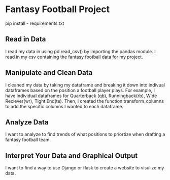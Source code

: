 # Fantasy Football Project

pip install - requirements.txt


## Read in Data
I read my data in using pd.read_csv() by importing the pandas module. I read in my csv containing the fantasy football data for my project.


## Manipulate and Clean Data
I cleaned my data by taking my dataframe and breaking it down into indivual dataframes based on the position a football player plays. For example, I have individual dataframes for Quarterback (qb), Runningback(rb), Wide Reciever(wr), Tight End(te). Then, I created the function transform_columns to add the specific columns I wanted to each dataframe.


## Analyze Data
I want to analyze to find trends of what positions to priortize when drafting a fantasy football team.

## Interpret Your Data and Graphical Output

I want to find a way to use Django or flask to create a website to visulize my data.